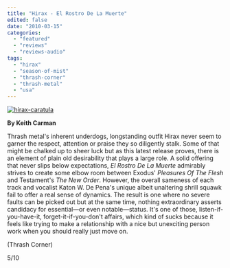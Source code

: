 ```yaml
---
title: "Hirax - El Rostro De La Muerte"
edited: false
date: "2010-03-15"
categories:
  - "featured"
  - "reviews"
  - "reviews-audio"
tags:
  - "hirax"
  - "season-of-mist"
  - "thrash-corner"
  - "thrash-metal"
  - "usa"
---
```


[![hirax-caratula](http://www.hellbound.ca/wp-content/uploads/2010/03/hirax-caratula.jpg "hirax-caratula")](http://www.hellbound.ca/wp-content/uploads/2010/03/hirax-caratula.jpg)

**By Keith Carman**

Thrash metal's inherent underdogs, longstanding outfit Hirax never seem to garner the respect, attention or praise they so diligently stalk. Some of that might be chalked up to sheer luck but as this latest release proves, there is an element of plain old desirability that plays a large role. A solid offering that never slips below expectations, _El Rostro De La Muerte_ admirably strives to create some elbow room between Exodus' _Pleasures Of The Flesh_ and Testament's _The New Order_. However, the overall sameness of each track and vocalist Katon W. De Pena's unique albeit unaltering shrill squawk fail to offer a real sense of dynamics. The result is one where no severe faults can be picked out but at the same time, nothing extraordinary asserts candidacy for essential—or even notable—status. It's one of those, listen-if-you-have-it, forget-it-if-you-don't affairs, which kind of sucks because it feels like trying to make a relationship with a nice but unexciting person work when you should really just move on.

(Thrash Corner)

5/10
